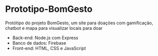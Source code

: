 # Prototipo-BomGesto
Protótipo do projeto BomGesto, um site para doações com gamificação, chatbot e mapa para visualizar locais para doar

* Back-end: Node.js com Express
* Banco de dados: Firebase
* Front-end: HTML, CSS e JavaScript
